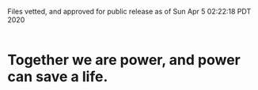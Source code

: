 Files vetted, and approved for public release as of Sun Apr  5 02:22:18 PDT 2020<br><br><h1>Together we are power, and power can save a life.</h1>

